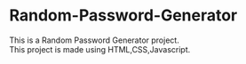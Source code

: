 # Random-Password-Generator
This is a Random Password Generator project.<br>
This project is made using HTML,CSS,Javascript.
